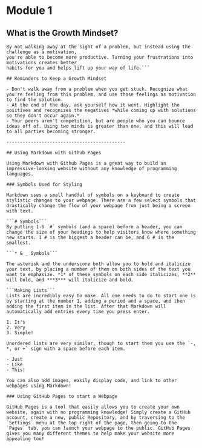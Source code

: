 # Module 1

## What is the Growth Mindset?

```The Growth mindset is a way of thinking that helps an individual succeed inside and outside of work.
By not walking away at the sight of a problem, but instead using the challenge as a motivation,
you're able to become more productive. Turning your frustrations into motivations creates better
habits for you and helps lift up your way of life.```

## Reminders to Keep a Growth Mindset

- Don't walk away from a problem when you get stuck. Recognize what you're feeling from this problem, and use those feelings as motivation to find the solution.
- At the end of the day, ask yourself how it went. Highlight the positives and recognizes the negatives *while coming up with solutions so they don't occur again.*
- Your peers aren't competition, but are people who you can bounce ideas off of. Using two minds is greater than one, and this will lead to all parties becoming stronger.

--------------------------------------------

## Using Markdown with Github Pages

Using Markdown with Github Pages is a great way to build an impressive-looking website without any knowledge of programming languages.

### Symbols Used for Styling

Markdown uses a small handful of symbols on a keyboard to create stylistic changes to your webpage. There are a few select symbols that drastically change the flow of your webpage from just being a screen with text.

```# Symbols```
By putting 1-6 `#` symbols (and a space) before a header, you can change the size of your headings to help visitors know where something new starts. 1 # is the biggest a header can be, and 6 # is the smallest.

```* & _ Symbols```

The asterisk and the underscore both allow you to bold and italicize your text, by placing a number of them on both sides of the text you want to emphasize. *1* of these symbols on each side italicizes, **2** will bold, and ***3*** will italicize and bold.

```Making Lists```
Lists are incredibly easy to make. All one needs to do to start one is by starting at the number 1, adding a period and a space, and then adding the first item in the list. After that Markdown will automatically add entries every time you press enter. 

1. It's
2. Very
3. Simple!

Unordered lists are very similar, though to start them you use the `-, *, or +` sign with a space before each item.

- Just
- Like
- This!

You can also add images, easily display code, and link to other webpages using Markdown!

### Using GitHub Pages to start a Webpage

GitHub Pages is a tool that easily allows you to create your own website, again with no programming knowledge! Simply create a GitHub account, create a new, public Repository, and by traversing to the `Settings` menu at the top right of the page, then going to the `Pages` tab, you can launch your webpage to the public. GitHub Pages gives you many different themes to help make your website more appealing too!
